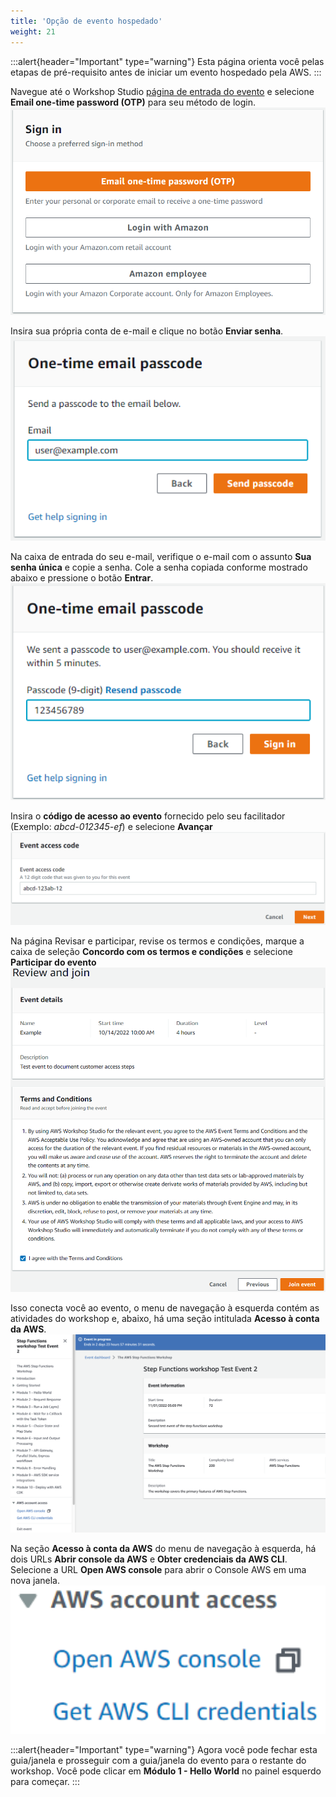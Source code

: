 ```yaml
---
title: 'Opção de evento hospedado'
weight: 21
---
```


:::alert{header="Important" type="warning"}
Esta página orienta você pelas etapas de pré-requisito antes de iniciar um evento hospedado pela AWS.
:::

Navegue até o Workshop Studio [página de entrada do evento](https://catalog.workshops.aws/join) e selecione **Email one-time password (OTP)** para seu método de login.
![Senha de e-mail do evento hospedado](/static/img/hosted-event/setup-hosted-event-1.png)

Insira sua própria conta de e-mail e clique no botão **Enviar senha**.
![Código de envio de evento hospedado](/static/img/hosted-event/setup-hosted-event-2.png)

Na caixa de entrada do seu e-mail, verifique o e-mail com o assunto **Sua senha única** e copie a senha. Cole a senha copiada conforme mostrado abaixo e pressione o botão **Entrar**.
![Entrar no evento hospedado](/static/img/hosted-event/setup-hosted-event-3.png)

Insira o **código de acesso ao evento** fornecido pelo seu facilitador (Exemplo: _abcd-012345-ef_) e selecione **Avançar**
![Código de acesso do evento hospedado](/static/img/hosted-event/setup-hosted-event-5.png)

Na página Revisar e participar, revise os termos e condições, marque a caixa de seleção **Concordo com os termos e condições** e selecione **Participar do evento**
![Análise e participação no evento hospedado](/static/img/hosted-event/setup-hosted-event-6.png)

Isso conecta você ao evento, o menu de navegação à esquerda contém as atividades do workshop e, abaixo, há uma seção intitulada **Acesso à conta da AWS**.
![Login do evento hospedado](/static/img/hosted-event/setup-hosted-event-7.png)

Na seção **Acesso à conta da AWS** do menu de navegação à esquerda, há dois URLs **Abrir console da AWS** e **Obter credenciais da AWS CLI**. Selecione a URL **Open AWS console** para abrir o Console AWS em uma nova janela.
![Console aberto de evento hospedado](/static/img/hosted-event/setup-hosted-event-8.png)

:::alert{header="Important" type="warning"}
Agora você pode fechar esta guia/janela e prosseguir com a guia/janela do evento para o restante do workshop.
Você pode clicar em **Módulo 1 - Hello World** no painel esquerdo para começar.
:::